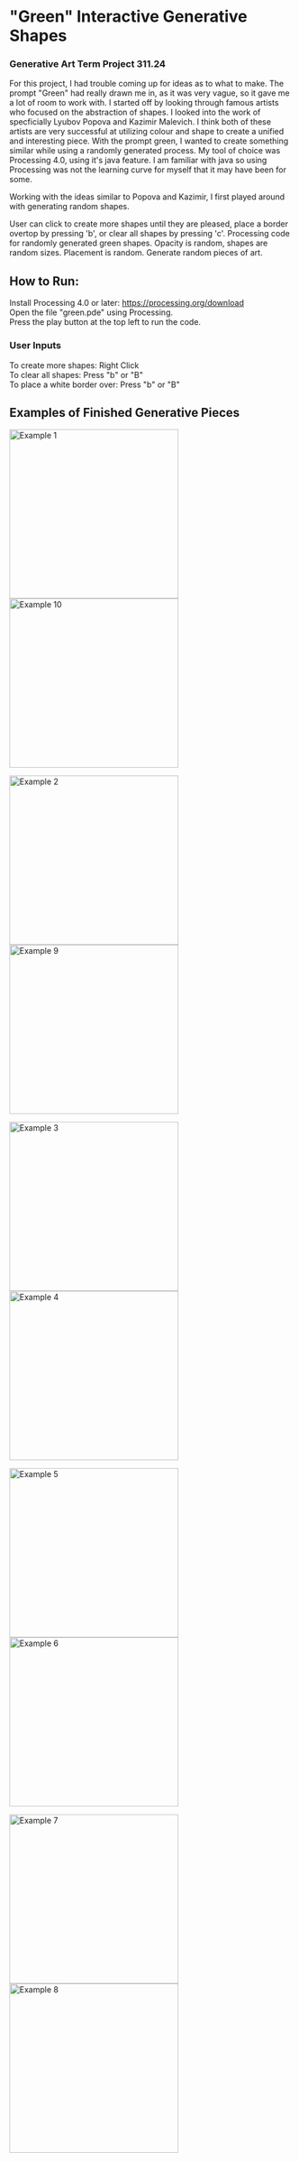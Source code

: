 # "Green" Interactive Generative Shapes
### Generative Art Term Project 311.24 
<p> For this project, I had trouble coming up for ideas as to what to make. The prompt "Green" had really drawn me in, as it was very vague, so it gave me a lot of room to work with. I started off by looking through famous artists who focused on the abstraction of shapes. I looked into the work of specficially Lyubov Popova and Kazimir Malevich. I think both of these artists are very successful at utilizing colour and shape to create a unified and interesting piece. With the prompt green, I wanted to create something similar while using a randomly generated process. My tool of choice was Processing 4.0, using it's java feature. I am familiar with java so using Processing was not the learning curve for myself that it may have been for some. </p>
<p> Working with the ideas similar to Popova and Kazimir, I first played around with generating random shapes. </p> 

User can click to create more shapes until they are pleased, place a border overtop by pressing 'b', or clear all shapes by pressing 'c'.
Processing code for randomly generated green shapes.
Opacity is random, shapes are random sizes. Placement is random. Generate random pieces of art.

## How to Run:
Install Processing 4.0 or later: https://processing.org/download <br /> 
Open the file "green.pde" using Processing. <br /> 
Press the play button at the top left to run the code. <br /> 

### User Inputs
To create more shapes: Right Click <br />
To clear all shapes: Press "b" or "B" <br />
To place a white border over: Press "b" or "B"

## Examples of Finished Generative Pieces
<p float="left">
<img src = "ExampleScreenshots/green ex1.PNG" alt="Example 1" width = "300" />  
<img src = "ExampleScreenshots/green ex10.PNG" alt="Example 10" width = "300" />  
</p>
<p float="left">
<img src = "ExampleScreenshots/green ex7.PNG" alt="Example 2" width = "300" />
<img src = "ExampleScreenshots/green ex9.PNG" alt="Example 9" width = "300" />   
</p>
<p float="left">
<img src = "ExampleScreenshots/green ex2.PNG" alt="Example 3" width = "300" />  
<img src = "ExampleScreenshots/green ex6.PNG" alt="Example 4" width = "300" />  
</p>
<p float="left">
<img src = "ExampleScreenshots/green ex5.PNG" alt="Example 5" width = "300" />  
<img src = "ExampleScreenshots/green ex4.PNG" alt="Example 6" width = "300" />  
</p>
<p float="left">
<img src = "ExampleScreenshots/green ex8.PNG" alt="Example 7" width = "300" /> 
<img src = "ExampleScreenshots/green ex3.PNG" alt="Example 8" width = "300" />  
</p>
